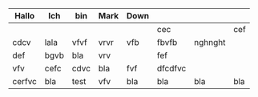 | Hallo  | Ich  | bin  | Mark | Down |         |         |     |
| ------ | ---- | ---- | ---- | ---- | ------- | ------- | --- |
|        |      |      |      |      | cec     |         | cef |
| cdcv   | lala | vfvf | vrvr | vfb  | fbvfb   | nghnght |     |
| def    | bgvb | bla  | vrv  |      | fef     |         |     |
| vfv    | cefc | cdvc | bla  | fvf  | dfcdfvc |         |     |
| cerfvc | bla  | test | vfv  | bla  | bla     | bla     | bla |
